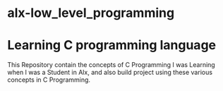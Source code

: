 # alx-low_level_programming
# **Learning C programming language**

This Repository contain the concepts of C Programming I was Learning when I was a Student in Alx, and also build project using these various concepts in C Programming.
